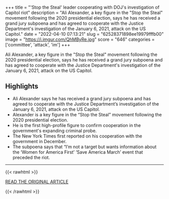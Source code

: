 +++
title = "'Stop the Steal' leader cooperating with DOJ's investigation of Capitol riot"
description = "Ali Alexander, a key figure in the \"Stop the Steal\" movement following the 2020 presidential election, says he has received a grand jury subpoena and has agreed to cooperate with the Justice Department's investigation of the January 6, 2021, attack on the US Capitol."
date = "2022-04-10 07:13:21"
slug = "62528371898ee19979fffb00"
image = "https://i.imgur.com/QhMByRe.jpg"
score = "646"
categories = ['committee', 'attack', 'im']
+++

Ali Alexander, a key figure in the \"Stop the Steal\" movement following the 2020 presidential election, says he has received a grand jury subpoena and has agreed to cooperate with the Justice Department's investigation of the January 6, 2021, attack on the US Capitol.

## Highlights

- Ali Alexander says he has received a grand jury subpoena and has agreed to cooperate with the Justice Department’s investigation of the January 6, 2021, attack on the US Capitol.
- Alexander is a key figure in the “Stop the Steal” movement following the 2020 presidential election.
- He is the first high-profile figure to confirm cooperation in the government's expanding criminal probe.
- The New York Times first reported on his cooperation with the government in December.
- The subpoena says that “I’m not a target but wants information about the ‘Women for America First’ ‘Save America March’ event that preceded the riot.

---

{{< rawhtml >}}
  <p class="article-category">
    <a target="_blank" href="https://www.cnn.com/2022/04/08/politics/ali-alexander-stop-the-steal-cooperating-doj-january-6/index.html">READ THE ORIGINAL ARTICLE</a>
  </p>
{{< /rawhtml >}}
